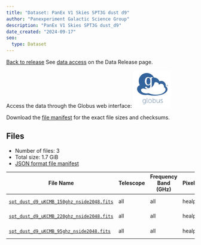 ```yaml
---
title: "Dataset: PanEx V1 Skies SPT3G dust d9"
author: "Panexperiment Galactic Science Group"
description: "PanEx V1 Skies SPT3G dust_d9"
date_created: "2024-09-17"
seo:
  type: Dataset
---
```


[Back to release](./panexv1-spt.html#datasets)
See [data access](./panexv1-spt.html#data-access) on the Data Release page.

Access the data through the Globus web interface: [![Download via Globus](images/globus-logo.png)](https://app.globus.org/file-manager?origin_id=53b2a147-ae9d-4bbf-9d18-3b46d133d4bb&origin_path=%2Fspt3g%2Fdust_d9%2F)

Download the [file manifest](https://g-0a470a.6b7bd8.0ec8.data.globus.org/spt3g/dust_d9/manifest.json) for the exact file sizes and checksums.

## Files

- Number of files: 3
- Total size: 1.7 GiB
- [JSON format file manifest](https://g-0a470a.6b7bd8.0ec8.data.globus.org/spt3g/dust_d9/manifest.json)

|                                                                    File Name                                                                    | Telescope | Frequency Band (GHz) | Pixelization | Nside | Unit  |   Size    |
| ----------------------------------------------------------------------------------------------------------------------------------------------- | --------- | -------------------- | ------------ | ----: | ----- | --------- |
| [`spt_dust_d9_uKCMB_150ghz_nside2048.fits`](https://g-0a470a.6b7bd8.0ec8.data.globus.org/spt3g/dust_d9/spt_dust_d9_uKCMB_150ghz_nside2048.fits) | all       | all                  | healpix      |  2048 | uKCMB | 576.0 MiB |
| [`spt_dust_d9_uKCMB_220ghz_nside2048.fits`](https://g-0a470a.6b7bd8.0ec8.data.globus.org/spt3g/dust_d9/spt_dust_d9_uKCMB_220ghz_nside2048.fits) | all       | all                  | healpix      |  2048 | uKCMB | 576.0 MiB |
| [`spt_dust_d9_uKCMB_95ghz_nside2048.fits`](https://g-0a470a.6b7bd8.0ec8.data.globus.org/spt3g/dust_d9/spt_dust_d9_uKCMB_95ghz_nside2048.fits)   | all       | all                  | healpix      |  2048 | uKCMB | 576.0 MiB |
